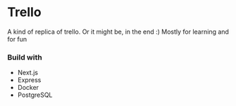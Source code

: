 # Trello

 A kind of replica of trello. Or it might be, in the end :)
 Mostly for learning and for fun

### Build with
- Next.js
- Express
- Docker
- PostgreSQL

